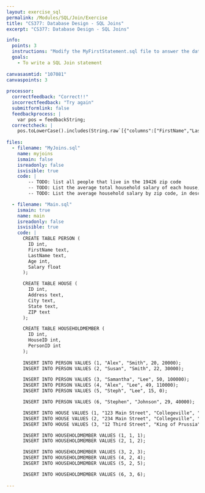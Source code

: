 ```yaml
---
layout: exercise_sql
permalink: /Modules/SQL/Join/Exercise
title: "CS377: Database Design - SQL Joins"
excerpt: "CS377: Database Design - SQL Joins"

info:
  points: 3
  instructions: "Modify the MyFirstStatement.sql file to answer the database questions below."
  goals:
    - To write a SQL Join statement
    
canvasasmtid: "107081"   
canvaspoints: 3
  
processor:  
  correctfeedback: "Correct!!" 
  incorrectfeedback: "Try again"
  submitformlink: false
  feedbackprocess: | 
    var pos = feedbackString;
  correctcheck: |
    pos.toLowerCase().includes(String.raw`[{"columns":["FirstName","LastName","Address"],"values":[["Alex","Smith","123 Main Street"],["Susan","Smith","123 Main Street"],["Samantha","Lee","234 Main Street"],["Alex","Lee","234 Main Street"],["Steph","Lee","234 Main Street"]]}]`.toLowerCase()) && pos.toLowerCase().includes(String.raw`[{"columns":["Address","HouseholdSalary"],"values":[["234 Main Street",210000],["123 Main Street",50000],["12 Third Street",40000]]}]`.toLowerCase()) && pos.toLowerCase().includes(String.raw`[{"columns":["ZIP","HouseholdSalary"],"values":[["19426",52000],["19406",40000]]}]`.toLowerCase())
 
files:
  - filename: "MyJoins.sql"
    name: myjoins
    ismain: false
    isreadonly: false
    isvisible: true
    code: | 
        -- TODO: list all people that live in the 19426 zip code
        -- TODO: List the average total household salary of each house, sorted in descending order by salary
        -- TODO: List the average household salary by zip code, in descending order by salary

  - filename: "Main.sql"
    ismain: true
    name: main
    isreadonly: false
    isvisible: true
    code: |
      CREATE TABLE PERSON (
        ID int, 
        FirstName text, 
        LastName text, 
        Age int,
        Salary float
      );

      CREATE TABLE HOUSE (
        ID int, 
        Address text, 
        City text, 
        State text,
        ZIP text
      );

      CREATE TABLE HOUSEHOLDMEMBER (
        ID int, 
        HouseID int,
        PersonID int
      );
     
      INSERT INTO PERSON VALUES (1, "Alex", "Smith", 20, 20000);
      INSERT INTO PERSON VALUES (2, "Susan", "Smith", 22, 30000);

      INSERT INTO PERSON VALUES (3, "Samantha", "Lee", 50, 100000);
      INSERT INTO PERSON VALUES (4, "Alex", "Lee", 49, 110000);
      INSERT INTO PERSON VALUES (5, "Steph", "Lee", 15, 0);

      INSERT INTO PERSON VALUES (6, "Stephen", "Johnson", 29, 40000);

      INSERT INTO HOUSE VALUES (1, "123 Main Street", "Collegeville", "PA", "19426");
      INSERT INTO HOUSE VALUES (2, "234 Main Street", "Collegeville", "PA", "19426");
      INSERT INTO HOUSE VALUES (3, "12 Third Street", "King of Prussia", "PA", "19406");

      INSERT INTO HOUSEHOLDMEMBER VALUES (1, 1, 1);
      INSERT INTO HOUSEHOLDMEMBER VALUES (2, 1, 2);

      INSERT INTO HOUSEHOLDMEMBER VALUES (3, 2, 3);
      INSERT INTO HOUSEHOLDMEMBER VALUES (4, 2, 4);
      INSERT INTO HOUSEHOLDMEMBER VALUES (5, 2, 5);

      INSERT INTO HOUSEHOLDMEMBER VALUES (6, 3, 6);
              
---
```

